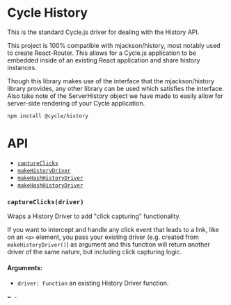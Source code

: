 # Cycle History

This is the standard Cycle.js driver for dealing with the History API.

This project is 100% compatible with mjackson/history, most notably used to create React-Router. This allows for a Cycle.js application to be embedded inside of an existing React application and share history instances.

Though this library makes use of the interface that the mjackson/history library provides, any other library can be used which satisfies the interface. Also take note of the ServerHistory object we have made to easily allow for server-side rendering of your Cycle application.

```
npm install @cycle/history
```

# API

- [`captureClicks`](#captureClicks)
- [`makeHistoryDriver`](#makeHistoryDriver)
- [`makeHashHistoryDriver`](#makeHashHistoryDriver)
- [`makeHashHistoryDriver`](#makeHashHistoryDriver)

### <a id="captureClicks"></a> `captureClicks(driver)`

Wraps a History Driver to add "click capturing" functionality.

If you want to intercept and handle any click event that leads to a link,
like on an `<a>` element, you pass your existing driver (e.g. created from
`makeHistoryDriver()`) as argument and this function will return another
driver of the same nature, but including click capturing logic.

#### Arguments:

- `driver: Function` an existing History Driver function.

#### Return:

*(Function)* a History Driver function

- - -

### <a id="makeHistoryDriver"></a> `makeHistoryDriver(options)`

Create a History Driver to be used in the browser.

This is a function which, when called, returns a History Driver for Cycle.js
apps. The driver is also a function, and it takes a stream of new locations
(strings representing pathnames or location objects) as input, and outputs
another stream of locations that were applied.

#### Arguments:

- `options: object` an object with some options specific to this driver. These options are the same as for the corresponding
`createBrowserHistory()` function in History v4. Check its
[docs](https://github.com/mjackson/history/tree/v4.5.1#usage) for a good
description on the options.

#### Return:

*(Function)* the History Driver function

- - -

### <a id="makeHashHistoryDriver"></a> `makeHashHistoryDriver(options)`

Create a History Driver for older browsers using hash routing.

This is a function which, when called, returns a History Driver for Cycle.js
apps. The driver is also a function, and it takes a stream of new locations
(strings representing pathnames or location objects) as input, and outputs
another stream of locations that were applied.

#### Arguments:

- `options: object` an object with some options specific to this driver. These options are the same as for the corresponding
`createHashHistory()` function in History v4. Check its
[docs](https://github.com/mjackson/history/tree/v4.5.1#usage) for a good
description on the options.

#### Return:

*(Function)* the History Driver function

- - -

### <a id="makeHashHistoryDriver"></a> `makeHashHistoryDriver(options)`

Create a History Driver to be used in non-browser enviroments such as
server-side Node.js.

This is a function which, when called, returns a History Driver for Cycle.js
apps. The driver is also a function, and it takes a stream of new locations
(strings representing pathnames or location objects) as input, and outputs
another stream of locations that were applied.

#### Arguments:

- `options: object` an object with some options specific to this driver. These options are the same as for the corresponding
`createMemoryHistory()` function in History v4. Check its
[docs](https://github.com/mjackson/history/tree/v4.5.1#usage) for a good
description on the options.

#### Return:

*(Function)* the History Driver function

- - -

